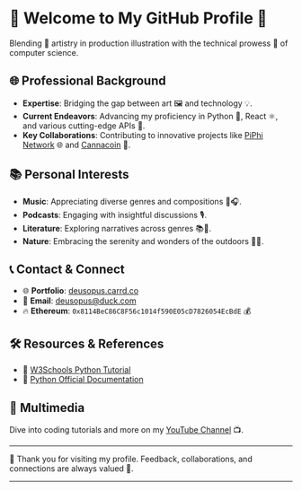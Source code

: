 # 🌟 Welcome to My GitHub Profile 🌟

Blending 🎨 artistry in production illustration with the technical prowess 💼 of computer science.

## 🌐 Professional Background

- **Expertise**: Bridging the gap between art 🖼️ and technology 💡.
- **Current Endeavors**: Advancing my proficiency in Python 🐍, React ⚛️, and various cutting-edge APIs 🚀.
- **Key Collaborations**: Contributing to innovative projects like [PiPhi Network](https://piphi.network) 🌐 and [Cannacoin](https://linktr.ee/cannacoin) 📜.

## 📚 Personal Interests

- **Music**: Appreciating diverse genres and compositions 🎵🎧.
- **Podcasts**: Engaging with insightful discussions 🎙️.
- **Literature**: Exploring narratives across genres 📚📖.
- **Nature**: Embracing the serenity and wonders of the outdoors 🌳🌲.

## 📞 Contact & Connect

- 🌐 **Portfolio**: [deusopus.carrd.co](https://deusopus.carrd.co)
- 📧 **Email**: [deusopus@duck.com](mailto:deusopus@duck.com)
- 🔥 **Ethereum**: `0x8114BeC86C8F56c1014f590E05cD7826054EcBdE` 💰

## 🛠 Resources & References

- 📘 [W3Schools Python Tutorial](https://www.w3schools.com/python/default.asp)
- 📗 [Python Official Documentation](https://docs.python.org/3/)

## 🎥 Multimedia

Dive into coding tutorials and more on my [YouTube Channel](https://www.youtube.com/channel/UCT07DW6mr6LMqidFVxdblKw) 📺.

---

🙏 Thank you for visiting my profile. Feedback, collaborations, and connections are always valued 💖.

---

<!---
grasshaussoftware/grasshaussoftware is a unique repository because its `README.md` appears on your GitHub profile. Preview your changes anytime.
--->
